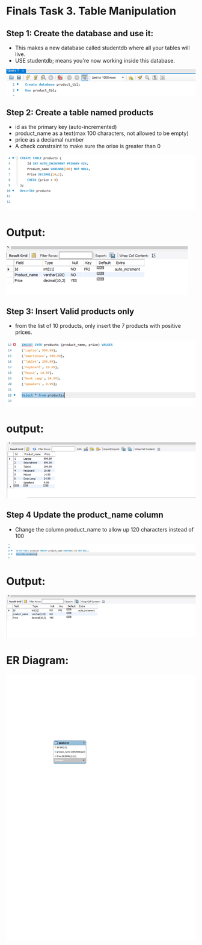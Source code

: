 
# Finals Task 3. Table Manipulation

## Step 1: Create the database and use it:
- This makes a new database called studentdb where all your tables will live.
- USE studentdb; means you're now working inside this database. 
<img src="A..PNG"> 


## Step 2: Create a table named products
- id as the primary key (auto-incremented)
- product_name as a text(max 100 characters, not allowed to be empty)
- price as a deciamal number 
- A check constraint to make sure the orixe is greater than 0


<img src="A1.PNG">

# Output:
<img src="A resulk.PNG">


## Step 3: Insert Valid products only 
- from the list of 10 products, only insert the 7 products with positive prices.


<img src="B..PNG">

# output: 

<img src="B result.PNG">


## Step 4 Update the product_name column
- Change the column product_name to allow up 120 characters instead of 100

<img src="C..PNG">

# Output:

<img src="C%20result.PNG">

# ER Diagram: 
<img src="erd_page-0001.jpg">
